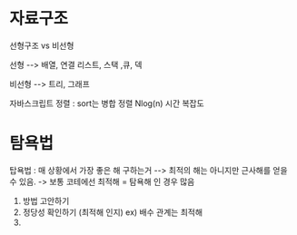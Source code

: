 # 자료구조

선형구조 vs 비선형

선형 --> 배열, 연결 리스트, 스택 ,큐, 덱

비선형 --> 트리, 그래프

자바스크립트 정렬 : sort는 병합 정렬 Nlog(n) 시간 복잡도

# 탐욕법

탑욕법 : 매 상황에서 가장 좋은 해 구하는거 --> 최적의 해는 아니지만 근사해를 얻을 수 있음. -> 보통 코테에선 최적해 = 탐욕해 인 경우 많음

1. 방법 고안하기
2. 정당성 확인하기 (최적해 인지) ex) 배수 관계는 최적해
3.
